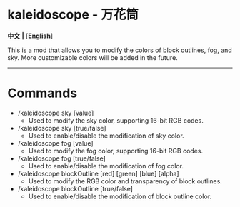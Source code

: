 # kaleidoscope - 万花筒

[**中文**](README.md) **|** [**English**]

This is a mod that allows you to modify the colors of block outlines, fog, and sky. More customizable colors will be added in the future.



---



# Commands

- /kaleidoscope sky [value]
  - Used to modify the sky color, supporting 16-bit RGB codes.
- /kaleidoscope sky [true/false]
  - Used to enable/disable the modification of sky color.
- /kaleidoscope fog [value]
  - Used to modify the fog color, supporting 16-bit RGB codes.
- /kaleidoscope fog [true/false]
  - Used to enable/disable the modification of fog color.
- /kaleidoscope blockOutline [red] [green] [blue] [alpha]
  - Used to modify the RGB color and transparency of block outlines.
- /kaleidoscope blockOutline [true/false]
  - Used to enable/disable the modification of block outline color.
